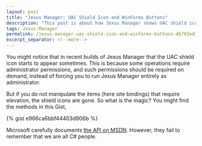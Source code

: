 ```yaml
---
layout: post
title: "Jexus Manager: UAC Shield Icon and WinForms Buttons"
description: "This post is about how Jexus Manager shows UAC shield icon with WinForms buttons."
tags: Jexus-Manager
permalink: /jexus-manager-uac-shield-icon-and-winforms-buttons-db702ed73e13
excerpt_separator: <!--more-->
---
```

You might notice that in recent builds of Jexus Manager that the UAC shield icon starts to appear sometimes. This is because some operations require administrator permissions, and such permissions should be required on demand, instead of forcing you to run Jexus Manager entirely as administrator.
<!--more-->

But if you do not manipulate the items (here site bindings) that require elevation, the shield icons are gone. So what is the magic? You might find the methods in this Gist,

{% gist e966ca6bbf44403d906b %}

Microsoft carefully documents [the API on MSDN](https://learn.microsoft.com/windows/win32/controls/bcm-setshield). However, they fail to remember that we are all C# people.
